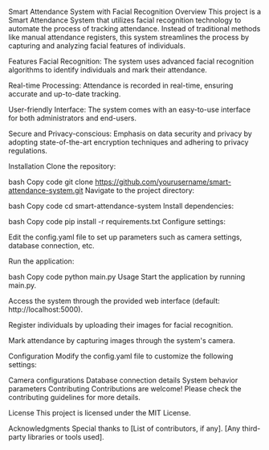 Smart Attendance System with Facial Recognition
Overview
This project is a Smart Attendance System that utilizes facial recognition technology to automate the process of tracking attendance. Instead of traditional methods like manual attendance registers, this system streamlines the process by capturing and analyzing facial features of individuals.

Features
Facial Recognition: The system uses advanced facial recognition algorithms to identify individuals and mark their attendance.

Real-time Processing: Attendance is recorded in real-time, ensuring accurate and up-to-date tracking.

User-friendly Interface: The system comes with an easy-to-use interface for both administrators and end-users.

Secure and Privacy-conscious: Emphasis on data security and privacy by adopting state-of-the-art encryption techniques and adhering to privacy regulations.

Installation
Clone the repository:

bash
Copy code
git clone https://github.com/yourusername/smart-attendance-system.git
Navigate to the project directory:

bash
Copy code
cd smart-attendance-system
Install dependencies:

bash
Copy code
pip install -r requirements.txt
Configure settings:

Edit the config.yaml file to set up parameters such as camera settings, database connection, etc.

Run the application:

bash
Copy code
python main.py
Usage
Start the application by running main.py.

Access the system through the provided web interface (default: http://localhost:5000).

Register individuals by uploading their images for facial recognition.

Mark attendance by capturing images through the system's camera.

Configuration
Modify the config.yaml file to customize the following settings:

Camera configurations
Database connection details
System behavior parameters
Contributing
Contributions are welcome! Please check the contributing guidelines for more details.

License
This project is licensed under the MIT License.

Acknowledgments
Special thanks to [List of contributors, if any].
[Any third-party libraries or tools used].
